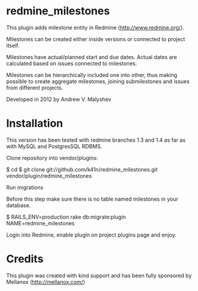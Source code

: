 redmine_milestones
==================

This plugin adds milestone entity in Redmine (http://www.redmine.org/).

Milestones can be created either inside versions or connected to project itself.

Milestones have actual/planned start and due dates. Actual dates are calculated based on
issues connected to milestones.

Milestones can be hierarchically included one into other, thus making possible to create aggregate milestones, joining
submilestones and issues from different projects.

Developed in 2012 by Andrew V. Malyshev

Installation
============

This version has been tested with redmine branches 1.3 and 1.4 as far as with MySQL and PostgresSQL RDBMS.

Clone repository into vendor/plugins:

$ cd <your redmine root directory>
$ git clone git://github.com/k41n/redmine_milestones.git vendor/plugin/redmine_milestones

Run migrations

Before this step make sure there is no table named milestones in your database.

$ RAILS_ENV=production rake db:migrate:plugin NAME=redmine_milestones

Login into Redmine, enable plugin on project plugins page and enjoy.

Credits
=======

This plugin was created with kind support and has been fully sponsored by Mellanox (http://mellanox.com/)



